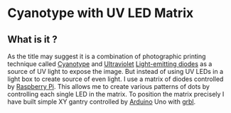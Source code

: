 # Cyanotype with UV LED Matrix
## What is it ?
As the title may suggest it is a combination of photographic printing technique called [Cyanotype](https://en.wikipedia.org/wiki/Cyanotype) 
and [Ultraviolet](https://en.wikipedia.org/wiki/Ultraviolet) [Light-emitting diodes](https://en.wikipedia.org/wiki/Light-emitting_diode) as a source of UV light to expose the image. But instead of using UV LEDs in a light box to create source of even light. 
I use a matrix of diodes controlled by [Raspberry Pi](https://www.raspberrypi.org/). This allows me to create various patterns of dots by controlling each single LED in the matrix. 
To position the matrix precisely I have built simple XY gantry controlled by [Arduino](https://www.arduino.cc/) Uno with [grbl](https://github.com/gnea/grbl/).
